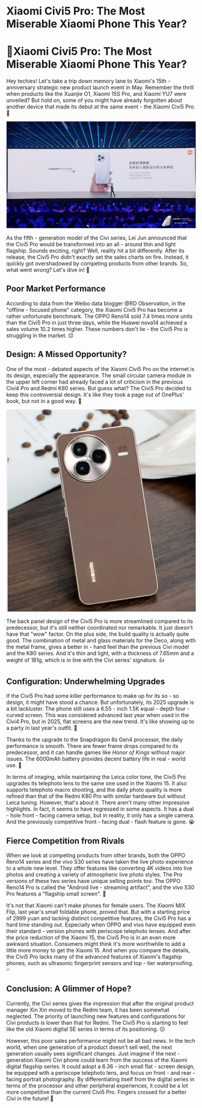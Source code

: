 # Xiaomi Civi5 Pro: The Most Miserable Xiaomi Phone This Year?


# 📱Xiaomi Civi5 Pro: The Most Miserable Xiaomi Phone This Year?



Hey techies! Let's take a trip down memory lane to Xiaomi's 15th - anniversary strategic new product launch event in May. Remember the thrill when products like the Xuanjie O1, Xiaomi 15S Pro, and Xiaomi YU7 were unveiled? But hold on, some of you might have already forgotten about another device that made its debut at the same event - the Xiaomi Civi5 Pro. 🤔

<!--more-->


![Xiaomi Civi5 Pro](1.jpg)

As the fifth - generation model of the Civi series, Lei Jun announced that the Civi5 Pro would be transformed into an all - around thin and light flagship. Sounds exciting, right? Well, reality hit a bit differently. After its release, the Civi5 Pro didn't exactly set the sales charts on fire. Instead, it quickly got overshadowed by competing products from other brands. So, what went wrong? Let's dive in! 🚀


## Poor Market Performance



According to data from the Weibo data blogger @RD Observation, in the "offline - focused phone" category, the Xiaomi Civi5 Pro has become a rather unfortunate benchmark. The OPPO Reno14 sold 7.4 times more units than the Civi5 Pro in just three days, while the Huawei nova14 achieved a sales volume 10.2 times higher. These numbers don't lie - the Civi5 Pro is struggling in the market. 😔


## Design: A Missed Opportunity?



One of the most - debated aspects of the Xiaomi Civi5 Pro on the internet is its design, especially the appearance. The small circular camera module in the upper left corner had already faced a lot of criticism in the previous Civi4 Pro and Redmi K80 series. But guess what? The Civi5 Pro decided to keep this controversial design. It's like they took a page out of OnePlus' book, but not in a good way. 📖




![Xiaomi Civi5 Pro](2.jpg)

The back panel design of the Civi5 Pro is more streamlined compared to its predecessor, but it's still neither coordinated nor remarkable. It just doesn't have that "wow" factor. On the plus side, the build quality is actually quite good. The combination of metal and glass materials for the Deco, along with the metal frame, gives a better in - hand feel than the previous Civi model and the K80 series. And it's thin and light, with a thickness of 7.65mm and a weight of 181g, which is in line with the Civi series' signature. 👍


## Configuration: Underwhelming Upgrades



If the Civi5 Pro had some killer performance to make up for its so - so design, it might have stood a chance. But unfortunately, its 2025 upgrade is a bit lackluster. The phone still uses a 6.55 - inch 1.5K equal - depth four - curved screen. This was considered advanced last year when used in the Civi4 Pro, but in 2025, flat screens are the new trend. It's like showing up to a party in last year's outfit. 🎉


Thanks to the upgrade to the Snapdragon 8s Gen4 processor, the daily performance is smooth. There are fewer frame drops compared to its predecessor, and it can handle games like *Honor of Kings* without major issues. The 6000mAh battery provides decent battery life in real - world use. 🔋


In terms of imaging, while maintaining the Leica color tone, the Civi5 Pro upgrades its telephoto lens to the same one used in the Xiaomi 15. It also supports telephoto macro shooting, and the daily photo quality is more refined than that of the Redmi K80 Pro with similar hardware but without Leica tuning. However, that's about it. There aren't many other impressive highlights. In fact, it seems to have regressed in some aspects. It has a dual - hole front - facing camera setup, but in reality, it only has a single camera. And the previously competitive front - facing dual - flash feature is gone. 😭


## Fierce Competition from Rivals



When we look at competing products from other brands, both the OPPO Reno14 series and the vivo S30 series have taken the live photo experience to a whole new level. They offer features like converting 4K videos into live photos and creating a variety of atmospheric live photo styles. The Pro versions of these two series have unique selling points too. The OPPO Reno14 Pro is called the "Android live - streaming artifact", and the vivo S30 Pro features a "flagship small screen". 🌟


It's not that Xiaomi can't make phones for female users. The Xiaomi MIX Flip, last year's small foldable phone, proved that. But with a starting price of 2999 yuan and lacking distinct competitive features, the Civi5 Pro has a hard time standing out. Especially when OPPO and vivo have equipped even their standard - version phones with periscope telephoto lenses. And after the price reduction of the Xiaomi 15, the Civi5 Pro is in an even more awkward situation. Consumers might think it's more worthwhile to add a little more money to get the Xiaomi 15. And when you compare the details, the Civi5 Pro lacks many of the advanced features of Xiaomi's flagship phones, such as ultrasonic fingerprint sensors and top - tier waterproofing. 💦


## Conclusion: A Glimmer of Hope?



Currently, the Civi series gives the impression that after the original product manager Xin Xin moved to the Redmi team, it has been somewhat neglected. The priority of launching new features and configurations for Civi products is lower than that for Redmi. The Civi5 Pro is starting to feel like the old Xiaomi digital SE series in terms of its positioning. 😕


However, this poor sales performance might not be all bad news. In the tech world, when one generation of a product doesn't sell well, the next generation usually sees significant changes. Just imagine if the next - generation Xiaomi Civi phone could learn from the success of the Xiaomi digital flagship series. It could adopt a 6.36 - inch small flat - screen design, be equipped with a periscope telephoto lens, and focus on front - and rear - facing portrait photography. By differentiating itself from the digital series in terms of the processor and other peripheral experiences, it could be a lot more competitive than the current Civi5 Pro. Fingers crossed for a better Civi in the future! 🤞

